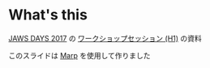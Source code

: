 # What's this

[JAWS DAYS 2017](http://jawsdays2017.jaws-ug.jp) の [ワークショップセッション (H1)](http://jawsdays2017.jaws-ug.jp/session/1273/) の資料  

このスライドは [Marp](https://yhatt.github.io/marp/) を使用して作りました
